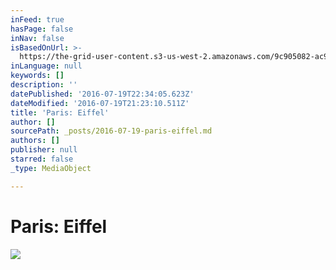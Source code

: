 ```yaml
---
inFeed: true
hasPage: false
inNav: false
isBasedOnUrl: >-
  https://the-grid-user-content.s3-us-west-2.amazonaws.com/9c905082-ac9e-489c-9b8b-57d964846949.jpg
inLanguage: null
keywords: []
description: ''
datePublished: '2016-07-19T22:34:05.623Z'
dateModified: '2016-07-19T21:23:10.511Z'
title: 'Paris: Eiffel'
author: []
sourcePath: _posts/2016-07-19-paris-eiffel.md
authors: []
publisher: null
starred: false
_type: MediaObject

---
```

# Paris: Eiffel
![](https://the-grid-user-content.s3-us-west-2.amazonaws.com/9c905082-ac9e-489c-9b8b-57d964846949.jpg)